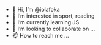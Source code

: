 - 👋 Hi, I’m @iolafoka
- 👀 I’m interested in sport, reading
- 🌱 I’m currently learning JS
- 💞️ I’m looking to collaborate on ...
- 📫 How to reach me ...

<!---
iolafoka/iolafoka is a ✨ special ✨ repository because its `README.md` (this file) appears on your GitHub profile.
You can click the Preview link to take a look at your changes.
--->
